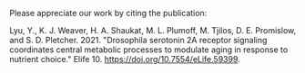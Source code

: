 Please appreciate our work by citing the publication:


Lyu, Y., K. J. Weaver, H. A. Shaukat, M. L. Plumoff, M. Tjilos, D. E. Promislow, and S. D. Pletcher. 2021. "Drosophila serotonin 2A receptor signaling coordinates central metabolic processes to modulate aging in response to nutrient choice." Elife 10. https://doi.org/10.7554/eLife.59399.
